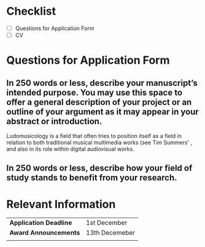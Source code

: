 # Checklist

- [ ] Questions for Application Form
- [ ] CV

# Questions for Application Form

## In 250 words or less, describe your manuscript’s intended purpose. You may use this space to offer a general description of your project or an outline of your argument as it may appear in your abstract or introduction.

Ludomusicology is a field that often tries to position itself as a field in relation to both traditional musical multimedia works (see Tim Summers' , and also in its role within digital audiovisual works. 

## In 250 words or less, describe how your field of study stands to benefit from your research.



# Relevant Information

|                      |                |
| -------------------- | -------------- |
| **Application Deadline** | 1st December   |
| **Award Announcements**  | 13th Decemeber |
|                      |                |
